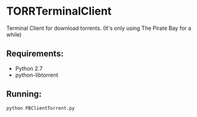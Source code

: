 # TORRTerminalClient

Terminal Client for download torrents. (It's only using The Pirate Bay for a while)

Requirements: 
---
* Python 2.7
* python-libtorrent

Running:
---
`python PBClientTorrent.py`
